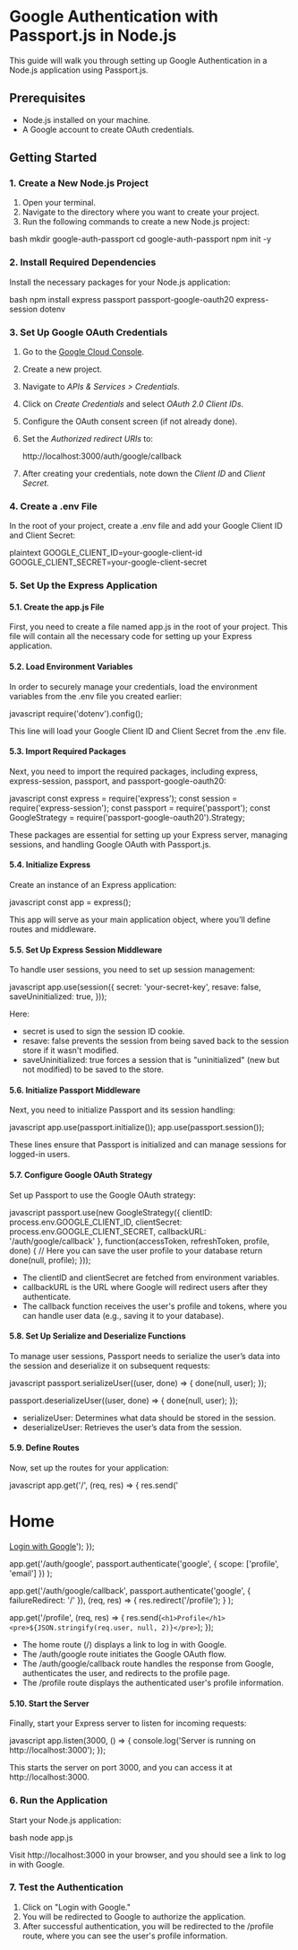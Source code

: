 # Google Authentication with Passport.js in Node.js

This guide will walk you through setting up Google Authentication in a Node.js application using Passport.js.

## Prerequisites

- Node.js installed on your machine.
- A Google account to create OAuth credentials.

## Getting Started

### 1. Create a New Node.js Project

1. Open your terminal.
2. Navigate to the directory where you want to create your project.
3. Run the following commands to create a new Node.js project:

bash
mkdir google-auth-passport
cd google-auth-passport
npm init -y


### 2. Install Required Dependencies

Install the necessary packages for your Node.js application:

bash
npm install express passport passport-google-oauth20 express-session dotenv


### 3. Set Up Google OAuth Credentials

1. Go to the [Google Cloud Console](https://console.cloud.google.com/).
2. Create a new project.
3. Navigate to *APIs & Services > Credentials*.
4. Click on *Create Credentials* and select *OAuth 2.0 Client IDs*.
5. Configure the OAuth consent screen (if not already done).
6. Set the *Authorized redirect URIs* to:

   
   http://localhost:3000/auth/google/callback
   

7. After creating your credentials, note down the *Client ID* and *Client Secret*.

### 4. Create a .env File

In the root of your project, create a .env file and add your Google Client ID and Client Secret:

plaintext
GOOGLE_CLIENT_ID=your-google-client-id
GOOGLE_CLIENT_SECRET=your-google-client-secret


### 5. Set Up the Express Application

#### 5.1. Create the app.js File

First, you need to create a file named app.js in the root of your project. This file will contain all the necessary code for setting up your Express application.

#### 5.2. Load Environment Variables

In order to securely manage your credentials, load the environment variables from the .env file you created earlier:

javascript
require('dotenv').config();


This line will load your Google Client ID and Client Secret from the .env file.

#### 5.3. Import Required Packages

Next, you need to import the required packages, including express, express-session, passport, and passport-google-oauth20:

javascript
const express = require('express');
const session = require('express-session');
const passport = require('passport');
const GoogleStrategy = require('passport-google-oauth20').Strategy;


These packages are essential for setting up your Express server, managing sessions, and handling Google OAuth with Passport.js.

#### 5.4. Initialize Express

Create an instance of an Express application:

javascript
const app = express();


This app will serve as your main application object, where you’ll define routes and middleware.

#### 5.5. Set Up Express Session Middleware

To handle user sessions, you need to set up session management:

javascript
app.use(session({
  secret: 'your-secret-key',
  resave: false,
  saveUninitialized: true,
}));


Here:
- secret is used to sign the session ID cookie.
- resave: false prevents the session from being saved back to the session store if it wasn't modified.
- saveUninitialized: true forces a session that is "uninitialized" (new but not modified) to be saved to the store.

#### 5.6. Initialize Passport Middleware

Next, you need to initialize Passport and its session handling:

javascript
app.use(passport.initialize());
app.use(passport.session());


These lines ensure that Passport is initialized and can manage sessions for logged-in users.

#### 5.7. Configure Google OAuth Strategy

Set up Passport to use the Google OAuth strategy:

javascript
passport.use(new GoogleStrategy({
  clientID: process.env.GOOGLE_CLIENT_ID,
  clientSecret: process.env.GOOGLE_CLIENT_SECRET,
  callbackURL: '/auth/google/callback'
},
function(accessToken, refreshToken, profile, done) {
  // Here you can save the user profile to your database
  return done(null, profile);
}));


- The clientID and clientSecret are fetched from environment variables.
- callbackURL is the URL where Google will redirect users after they authenticate.
- The callback function receives the user's profile and tokens, where you can handle user data (e.g., saving it to your database).

#### 5.8. Set Up Serialize and Deserialize Functions

To manage user sessions, Passport needs to serialize the user’s data into the session and deserialize it on subsequent requests:

javascript
passport.serializeUser((user, done) => {
  done(null, user);
});

passport.deserializeUser((user, done) => {
  done(null, user);
});


- serializeUser: Determines what data should be stored in the session.
- deserializeUser: Retrieves the user’s data from the session.

#### 5.9. Define Routes

Now, set up the routes for your application:

javascript
app.get('/', (req, res) => {
  res.send('<h1>Home</h1><a href="/auth/google">Login with Google</a>');
});

app.get('/auth/google',
  passport.authenticate('google', { scope: ['profile', 'email'] })
);

app.get('/auth/google/callback',
  passport.authenticate('google', { failureRedirect: '/' }),
  (req, res) => {
    res.redirect('/profile');
  }
);

app.get('/profile', (req, res) => {
  res.send(`<h1>Profile</h1><pre>${JSON.stringify(req.user, null, 2)}</pre>`);
});


- The home route (/) displays a link to log in with Google.
- The /auth/google route initiates the Google OAuth flow.
- The /auth/google/callback route handles the response from Google, authenticates the user, and redirects to the profile page.
- The /profile route displays the authenticated user's profile information.

#### 5.10. Start the Server

Finally, start your Express server to listen for incoming requests:

javascript
app.listen(3000, () => {
  console.log('Server is running on http://localhost:3000');
});


This starts the server on port 3000, and you can access it at http://localhost:3000.


### 6. Run the Application

Start your Node.js application:

bash
node app.js


Visit http://localhost:3000 in your browser, and you should see a link to log in with Google.

### 7. Test the Authentication

1. Click on "Login with Google."
2. You will be redirected to Google to authorize the application.
3. After successful authentication, you will be redirected to the /profile route, where you can see the user's profile information.